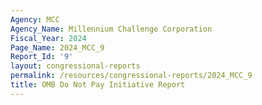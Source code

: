 ```yaml
---
Agency: MCC
Agency_Name: Millennium Challenge Corporation
Fiscal_Year: 2024
Page_Name: 2024_MCC_9
Report_Id: '9'
layout: congressional-reports
permalink: /resources/congressional-reports/2024_MCC_9
title: OMB Do Not Pay Initiative Report
---
```

